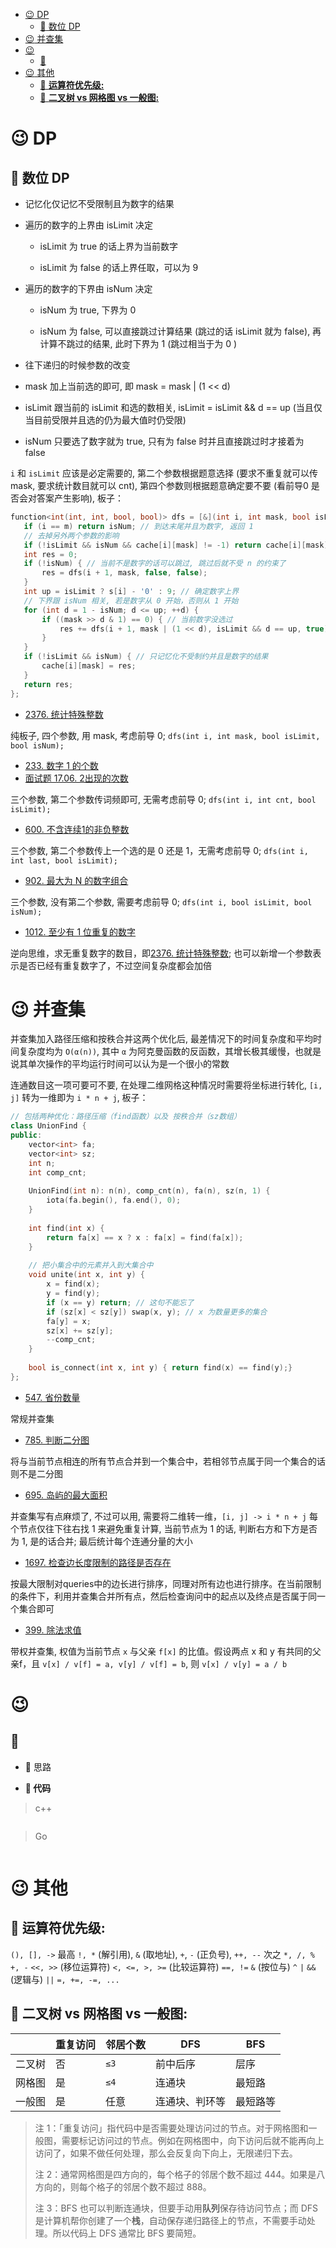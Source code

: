 
- [:wink: DP](#wink-dp)
  - [:lollipop: 数位 DP](#lollipop-数位-dp)
- [:wink: 并查集](#wink-并查集)
- [:wink:](#wink)
  - [:lollipop: ](#lollipop-)
- [:wink: 其他](#wink-其他)
  - [:lollipop: **运算符优先级:**](#lollipop-运算符优先级)
  - [:lollipop: **二叉树 vs 网格图 vs 一般图:**](#lollipop-二叉树-vs-网格图-vs-一般图)




# :wink: DP

## :lollipop: 数位 DP

- 记忆化仅记忆不受限制且为数字的结果

- 遍历的数字的上界由 isLimit 决定
  
  - isLimit 为 true 的话上界为当前数字
    
  - isLimit 为 false 的话上界任取，可以为 9 

- 遍历的数字的下界由 isNum 决定

  - isNum 为 true, 下界为 0

  -  isNum 为 false, 可以直接跳过计算结果 (跳过的话 isLimit 就为 false), 再计算不跳过的结果, 此时下界为 1 (跳过相当于为 0 )

- 往下递归的时候参数的改变

- mask 加上当前选的即可, 即 mask = mask | (1 << d)

- isLimit 跟当前的 isLimit 和选的数相关, isLimit = isLimit && d == up (当且仅当目前受限并且选的仍为最大值时仍受限)

-  isNum 只要选了数字就为 true, 只有为 false 时并且直接跳过时才接着为 false

`i` 和 `isLimit` 应该是必定需要的, 第二个参数根据题意选择 (要求不重复就可以传 mask, 要求统计数目就可以 cnt), 第四个参数则根据题意确定要不要 (看前导0 是否会对答案产生影响), 板子：

```c++
function<int(int, int, bool, bool)> dfs = [&](int i, int mask, bool isLimit, bool isNum) -> int {
   if (i == m) return isNum; // 到达末尾并且为数字, 返回 1
   // 去掉另外两个参数的影响
   if (!isLimit && isNum && cache[i][mask] != -1) return cache[i][mask];
   int res = 0;
   if (!isNum) { // 当前不是数字的话可以跳过, 跳过后就不受 n 的约束了
       res = dfs(i + 1, mask, false, false);
   }
   int up = isLimit ? s[i] - '0' : 9; // 确定数字上界
   // 下界跟 isNum 相关, 若是数字从 0 开始，否则从 1 开始
   for (int d = 1 - isNum; d <= up; ++d) {
       if ((mask >> d & 1) == 0) { // 当前数字没选过
           res += dfs(i + 1, mask | (1 << d), isLimit && d == up, true);
       }
   }
   if (!isLimit && isNum) { // 只记忆化不受制约并且是数字的结果
       cache[i][mask] = res;
   }
   return res;
};
```

- [2376. 统计特殊整数](https://leetcode.cn/problems/count-special-integers/description/)

纯板子, 四个参数, 用 mask, 考虑前导 0; `dfs(int i, int mask, bool isLimit, bool isNum);`

- [233. 数字 1 的个数](https://leetcode.cn/problems/number-of-digit-one/description/)
- [面试题 17.06. 2出现的次数](https://leetcode.cn/problems/number-of-2s-in-range-lcci/description/)

三个参数, 第二个参数传词频即可, 无需考虑前导 0; `dfs(int i, int cnt, bool isLimit);`

- [600. 不含连续1的非负整数](https://leetcode.cn/problems/non-negative-integers-without-consecutive-ones/description/) 

三个参数, 第二个参数传上一个选的是 0 还是 1，无需考虑前导 0; `dfs(int i, int last, bool isLimit);`

- [902. 最大为 N 的数字组合](https://leetcode.cn/problems/numbers-at-most-n-given-digit-set/description/)

三个参数, 没有第二个参数, 需要考虑前导 0; `dfs(int i, bool isLimit, bool isNum);`

- [1012. 至少有 1 位重复的数字](https://leetcode.cn/problems/numbers-with-repeated-digits/description/)

逆向思维，求无重复数字的数目，即[2376. 统计特殊整数](https://leetcode.cn/problems/count-special-integers/description/); 也可以新增一个参数表示是否已经有重复数字了，不过空间复杂度都会加倍


# :wink: 并查集


并查集加入路径压缩和按秩合并这两个优化后, 最差情况下的时间复杂度和平均时间复杂度均为 `O(α(n))`, 其中 `α` 为阿克曼函数的反函数，其增长极其缓慢，也就是说其单次操作的平均运行时间可以认为是一个很小的常数

连通数目这一项可要可不要, 在处理二维网格这种情况时需要将坐标进行转化, `[i, j]` 转为一维即为 `i * n + j`, 板子：

```c++
// 包括两种优化：路径压缩（find函数）以及 按秩合并（sz数组）
class UnionFind {
public:
    vector<int> fa;
    vector<int> sz;
    int n;
    int comp_cnt;
    
    UnionFind(int n): n(n), comp_cnt(n), fa(n), sz(n, 1) {
        iota(fa.begin(), fa.end(), 0);
    }
    
    int find(int x) { 
        return fa[x] == x ? x : fa[x] = find(fa[x]);
    }
    
    // 把小集合中的元素并入到大集合中
    void unite(int x, int y) {
        x = find(x);
        y = find(y);
        if (x == y) return; // 这句不能忘了
        if (sz[x] < sz[y]) swap(x, y); // x 为数量更多的集合
        fa[y] = x; 
        sz[x] += sz[y];
        --comp_cnt;
    }
    
    bool is_connect(int x, int y) { return find(x) == find(y);}
};
```

- [547. 省份数量](https://leetcode.cn/problems/number-of-provinces/description/)

常规并查集

- [785. 判断二分图](https://leetcode.cn/problems/is-graph-bipartite/description/)

将与当前节点相连的所有节点合并到一个集合中，若相邻节点属于同一个集合的话则不是二分图

- [695. 岛屿的最大面积](https://leetcode.cn/problems/max-area-of-island/)

并查集写有点麻烦了, 不过可以用, 需要将二维转一维，`[i, j] -> i * n + j`
每个节点仅往下往右找 1 来避免重复计算, 当前节点为 1 的话, 判断右方和下方是否为 1, 是的话合并; 最后统计每个连通分量的大小

- [1697. 检查边长度限制的路径是否存在](https://leetcode.cn/problems/checking-existence-of-edge-length-limited-paths/description/)

按最大限制对queries中的边长进行排序，同理对所有边也进行排序。在当前限制的条件下，利用并查集合并所有点，然后检查询问中的起点以及终点是否属于同一个集合即可

- [399. 除法求值](https://leetcode.cn/problems/evaluate-division/)

带权并查集, 权值为当前节点 `x` 与父亲 `f[x]` 的比值。假设两点 x 和 y 有共同的父亲f，且 `v[x] / v[f] = a, v[y] / v[f] = b`, 则 `v[x] / v[y] = a / b`

# :wink: 

## :lollipop: []()

- :cherry_blossom: 思路


- **:beers: 代码**

> c++

```c++

```

> Go

```go

```

# :wink: 其他

## :lollipop: **运算符优先级:**

`(), [], ->` 最高
`!, *` (解引用), `&` (取地址), `+`, `-` (正负号), `++, --` 次之
`*, /, %`
`+, -`
`<<, >>` (移位运算符)
`<, <=, >, >=` (比较运算符)
`==, !=`
`&` (按位与)
`^`
`|`
`&&` (逻辑与)
`||`
`=, +=, -=, ...`

## :lollipop: **二叉树 vs 网格图 vs 一般图:**

| | 重复访问 | 邻居个数 | DFS | BFS |
|---|---|---|---|---|
|二叉树|否|`≤3`|前中后序|层序|
|网格图|是|`≤4`|连通块|最短路|
|一般图|是|任意|连通块、判环等|最短路等|

> 注 1：「重复访问」指代码中是否需要处理访问过的节点。对于网格图和一般图，需要标记访问过的节点。例如在网格图中，向下访问后就不能再向上访问了，如果不做任何处理，那么会反复向下向上，无限递归下去。
> 
> 注 2：通常网格图是四方向的，每个格子的邻居个数不超过 444。如果是八方向的，则每个格子的邻居个数不超过 888。
> 
> 注 3：BFS 也可以判断连通块，但要手动用**队列**保存待访问节点；而 DFS 是计算机帮你创建了一个**栈**，自动保存递归路径上的节点，不需要手动处理。所以代码上 DFS 通常比 BFS 要简短。
